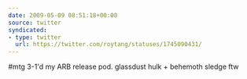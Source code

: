 ```yaml
---
date: 2009-05-09 08:51:18+00:00
source: twitter
syndicated:
- type: twitter
  url: https://twitter.com/roytang/statuses/1745090431/
---
```


#mtg 3-1'd my ARB release pod. glassdust hulk + behemoth sledge ftw